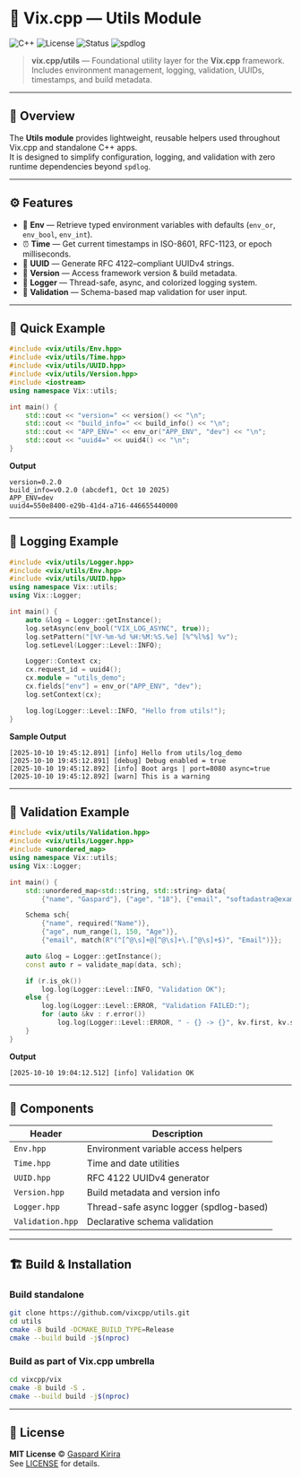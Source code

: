 # 🧩 Vix.cpp — Utils Module

![C++](https://img.shields.io/badge/C%2B%2B-20-blue.svg)
![License](https://img.shields.io/badge/License-MIT-green)
![Status](https://img.shields.io/badge/Status-Stable-success)
![spdlog](https://img.shields.io/badge/Logging-spdlog-orange)

> **vix.cpp/utils** — Foundational utility layer for the **Vix.cpp** framework.  
> Includes environment management, logging, validation, UUIDs, timestamps, and build metadata.

---

## 🚀 Overview

The **Utils module** provides lightweight, reusable helpers used throughout Vix.cpp and standalone C++ apps.  
It is designed to simplify configuration, logging, and validation with zero runtime dependencies beyond `spdlog`.

---

## ⚙️ Features

- 🧩 **Env** — Retrieve typed environment variables with defaults (`env_or`, `env_bool`, `env_int`).
- ⏰ **Time** — Get current timestamps in ISO-8601, RFC-1123, or epoch milliseconds.
- 🪪 **UUID** — Generate RFC 4122–compliant UUIDv4 strings.
- 🧱 **Version** — Access framework version & build metadata.
- 🧾 **Logger** — Thread-safe, async, and colorized logging system.
- 🧪 **Validation** — Schema-based map validation for user input.

---

## 🧰 Quick Example

```cpp
#include <vix/utils/Env.hpp>
#include <vix/utils/Time.hpp>
#include <vix/utils/UUID.hpp>
#include <vix/utils/Version.hpp>
#include <iostream>
using namespace Vix::utils;

int main() {
    std::cout << "version=" << version() << "\n";
    std::cout << "build_info=" << build_info() << "\n";
    std::cout << "APP_ENV=" << env_or("APP_ENV", "dev") << "\n";
    std::cout << "uuid4=" << uuid4() << "\n";
}
```

**Output**

```
version=0.2.0
build_info=v0.2.0 (abcdef1, Oct 10 2025)
APP_ENV=dev
uuid4=550e8400-e29b-41d4-a716-446655440000
```

---

## 🧠 Logging Example

```cpp
#include <vix/utils/Logger.hpp>
#include <vix/utils/Env.hpp>
#include <vix/utils/UUID.hpp>
using namespace Vix::utils;
using Vix::Logger;

int main() {
    auto &log = Logger::getInstance();
    log.setAsync(env_bool("VIX_LOG_ASYNC", true));
    log.setPattern("[%Y-%m-%d %H:%M:%S.%e] [%^%l%$] %v");
    log.setLevel(Logger::Level::INFO);

    Logger::Context cx;
    cx.request_id = uuid4();
    cx.module = "utils_demo";
    cx.fields["env"] = env_or("APP_ENV", "dev");
    log.setContext(cx);

    log.log(Logger::Level::INFO, "Hello from utils!");
}
```

**Sample Output**

```
[2025-10-10 19:45:12.891] [info] Hello from utils/log_demo
[2025-10-10 19:45:12.891] [debug] Debug enabled = true
[2025-10-10 19:45:12.892] [info] Boot args | port=8080 async=true
[2025-10-10 19:45:12.892] [warn] This is a warning
```

---

## 🧪 Validation Example

```cpp
#include <vix/utils/Validation.hpp>
#include <vix/utils/Logger.hpp>
#include <unordered_map>
using namespace Vix::utils;
using Vix::Logger;

int main() {
    std::unordered_map<std::string, std::string> data{
        {"name", "Gaspard"}, {"age", "18"}, {"email", "softadastra@example.com"}};

    Schema sch{
        {"name", required("Name")},
        {"age", num_range(1, 150, "Age")},
        {"email", match(R"(^[^@\s]+@[^@\s]+\.[^@\s]+$)", "Email")}};

    auto &log = Logger::getInstance();
    const auto r = validate_map(data, sch);

    if (r.is_ok())
        log.log(Logger::Level::INFO, "Validation OK");
    else {
        log.log(Logger::Level::ERROR, "Validation FAILED:");
        for (auto &kv : r.error())
            log.log(Logger::Level::ERROR, " - {} -> {}", kv.first, kv.second);
    }
}
```

**Output**

```
[2025-10-10 19:04:12.512] [info] Validation OK
```

---

## 🧱 Components

| Header           | Description                             |
| ---------------- | --------------------------------------- |
| `Env.hpp`        | Environment variable access helpers     |
| `Time.hpp`       | Time and date utilities                 |
| `UUID.hpp`       | RFC 4122 UUIDv4 generator               |
| `Version.hpp`    | Build metadata and version info         |
| `Logger.hpp`     | Thread-safe async logger (spdlog-based) |
| `Validation.hpp` | Declarative schema validation           |

---

## 🏗️ Build & Installation

### Build standalone

```bash
git clone https://github.com/vixcpp/utils.git
cd utils
cmake -B build -DCMAKE_BUILD_TYPE=Release
cmake --build build -j$(nproc)
```

### Build as part of Vix.cpp umbrella

```bash
cd vixcpp/vix
cmake -B build -S .
cmake --build build -j$(nproc)
```

---

## 🧾 License

**MIT License** © [Gaspard Kirira](https://github.com/gkirira)  
See [LICENSE](../../LICENSE) for details.
